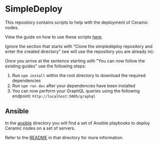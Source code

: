 # SimpleDeploy

This repository contains scripts to help with the deployment of Ceramic nodes.

View the guide on how to use these scripts [here](https://composedb.js.org/docs/0.4.x/guides/composedb-server/running-in-the-cloud#running-composedb-server-on-kubernetes).

Ignore the section that starts with “Clone the simpledeploy repository and enter the created directory” (we will use the repository you are already in):

Once you arrive at the sentence starting with "You can now follow the existing guides" use the following steps:

1. Run `npm install` within the root directory to download the required dependencies
2. Run `npm run dev` after your dependencies have been installed
3. You can now perform your GraphQL queries using the following endpoint: `http://localhost:5005/graphql`

## Ansible

In the [ansible](ansible) directory you will find a set of Ansible playbooks to deploy Ceramic nodes on a set of servers.

Refer to the [README](ansible/README.md) in that directory for more information.
